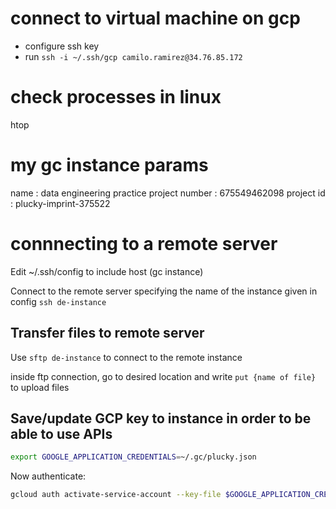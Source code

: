 # connect to virtual machine on gcp

- configure ssh key
- run `ssh -i ~/.ssh/gcp camilo.ramirez@34.76.85.172`


# check processes in linux
htop

# my gc instance params

name : data engineering practice
project number : 675549462098
project id : plucky-imprint-375522

# connnecting to a remote server

Edit ~/.ssh/config to include host (gc instance)

Connect to the remote server specifying the name of the instance given in config `ssh de-instance`

## Transfer files to remote server

Use `sftp de-instance` to connect to the remote instance

inside ftp connection, go to desired location and write `put {name of file}` to upload files

## Save/update GCP key to instance in order to be able to use APIs

```bash
export GOOGLE_APPLICATION_CREDENTIALS=~/.gc/plucky.json
```

Now authenticate: 

```bash
gcloud auth activate-service-account --key-file $GOOGLE_APPLICATION_CREDENTIALS
```